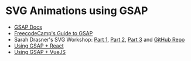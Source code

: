 # SVG Animations using GSAP

- [GSAP Docs](https://greensock.com/docs/)
- [FreecodeCamp's Guide to GSAP](https://www.freecodecamp.org/news/the-beginners-guide-to-the-greensock-animation-platform-7dc9fd9eb826/)
- Sarah Drasner's SVG Workshop: [Part 1](https://slides.com/sdrasner/adv-svg-1?token=UCdXy3zz), [Part 2](https://slides.com/sdrasner/adv-svg-2?token=FxyYIMcu), [Part 3](https://slides.com/sdrasner/adv-svg-3?token=IiYk_UQj) and [GitHub Repo](https://github.com/sdras/svg-workshop)
- [Using GSAP + React](https://greensock.com/react/)
- [Using GSAP + VueJS](https://blog.usejournal.com/vue-js-gsap-animations-26fc6b1c3c5a)
